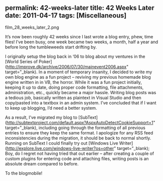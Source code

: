 permalink: 42-weeks-later
title: 42 Weeks Later
date: 2011-04-17
tags: [Miscellaneous]
---
film_28_weeks_later_2.png

<!-- more -->

It’s now been roughly 42 weeks since I last wrote a blog entry, phew, time flies! I’ve been busy, one week became two weeks, a month, half a year and before long the tumbleweeds start drifting by.

I originally setup the blog back in ‘06 to blog about my ventures in the [World Series of Poker](http://improve.dk/archive/2006/07/30/mainevent2006.aspx" target="_blank). In a moment of temporary insanity, I decided to write my own blog engine as a fun project – reviving my previous homemade blog engine written in in VB, the horror. While it was a fun project initially, keeping it up to date, doing proper code formatting, file attachments, administration, etc., quickly became a major hassle. Writing blog posts was a tedious job, basically written as plaintext in Visual Studio and then copy/pasted into a textbox in an admin system. I’ve concluded that if I want to keep up blogging, I’d need a better system.

As a result, I’ve migrated my blog to [SubText](http://subtextproject.com/default.aspx?AspxAutoDetectCookieSupport=1" target="_blank), including going through the formatting of all previous entries to ensure they keep the same format. I apologize for any RSS feed inconsistencies during the migration, it should be back to normal shortly. Running on SubText I could finally try out [Windows Live Writer](http://explore.live.com/windows-live-writer?os=other" target="_blank); Boy, do I regret not having tried that out earlier – after creating a couple of custom plugins for entering code and attaching files, writing posts is an absolute dream compared to before.

To the blogmobile!
